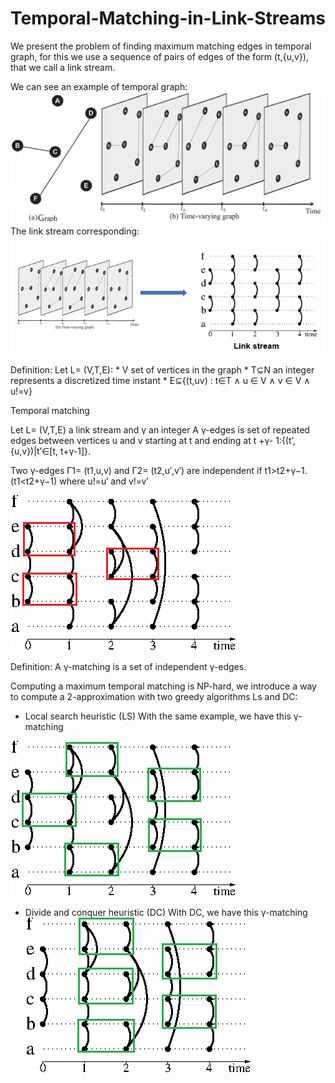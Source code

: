 # Temporal-Matching-in-Link-Streams

We present the problem of finding maximum matching edges in temporal graph, for this we use a sequence of pairs of edges of the form (t,{u,v}), that we call a link stream.

We can see an example of temporal graph:
![alt text](pngForReadme/graphTemporal.jpg)
The link stream corresponding:
![alt text](pngForReadme/GtoL.png)

Definition:  Let L= (V,T,E):
    * V set of vertices in the graph
    * T⊆N an integer represents a discretized time instant
    * E⊆{(t,uv) : t∈T ∧ u ∈ V ∧ v ∈ V ∧ u!=v}

Temporal matching

Let L= (V,T,E) a link stream and γ an integer
A γ-edges is set of repeated edges between vertices u and v starting at t and ending at t +γ- 1:{(t’,{u,v})|t’∈[t, t+γ-1]}.

Two γ-edges Γ1= (t1,u,v) and Γ2= (t2,u′,v′) are independent if t1>t2+γ−1. (t1<t2+γ−1) where u!=u′ and v!=v′

![alt text](pngForReadme/gamma-edges.png)

Definition:  A γ-matching is a set of independent γ-edges.


Computing a maximum temporal matching is NP-hard, we introduce a way to compute a 2-approximation with two greedy algorithms Ls and DC:
* Local search heuristic (LS)
With the same example, we have this γ-matching

![alt text](pngForReadme/LSFin.png)


* Divide and conquer heuristic (DC)
With DC, we have this γ-matching
![alt text](pngForReadme/DCFin.png)


